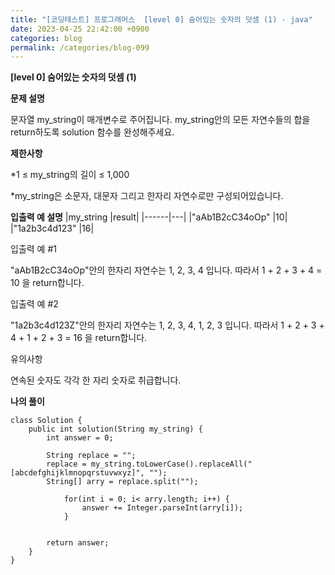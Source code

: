 ```yaml
---
title: "[코딩테스트] 프로그래머스  [level 0] 숨어있는 숫자의 덧셈 (1) - java"
date: 2023-04-25 22:42:00 +0900
categories: blog
permalink: /categories/blog-099
---
```



**[level 0] 숨어있는 숫자의 덧셈 (1)**



**문제 설명**

문자열 my_string이 매개변수로 주어집니다. my_string안의 모든 자연수들의 합을 return하도록 solution 함수를 완성해주세요.







**제한사항**

*1 ≤ my_string의 길이 ≤ 1,000

*my_string은 소문자, 대문자 그리고 한자리 자연수로만 구성되어있습니다.


**입출력 예 설명**
|my_string	|result|
|------|---|
|"aAb1B2cC34oOp"	|10|
|"1a2b3c4d123"	|16|


입출력 예 #1

"aAb1B2cC34oOp"안의 한자리 자연수는 1, 2, 3, 4 입니다. 따라서 1 + 2 + 3 + 4 = 10 을 return합니다.

입출력 예 #2

"1a2b3c4d123Z"안의 한자리 자연수는 1, 2, 3, 4, 1, 2, 3 입니다. 따라서 1 + 2 + 3 + 4 + 1 + 2 + 3 = 16 을 return합니다.

유의사항

연속된 숫자도 각각 한 자리 숫자로 취급합니다.

**나의 풀이**

```
class Solution {
    public int solution(String my_string) {
        int answer = 0;
        
        String replace = "";
		replace = my_string.toLowerCase().replaceAll("[abcdefghijklmnopqrstuvwxyz]", "");
		String[] arry = replace.split("");

            for(int i = 0; i< arry.length; i++) {
                answer += Integer.parseInt(arry[i]);
            }

        
        return answer;
    }
}

```


